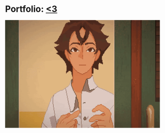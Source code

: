 Portfolio: <a href="https://portfolio-xsmitylnwzas-projects.vercel.app/" target="_blank" rel="noopener noreferrer"><3</a>
=======================================

<img src="https://github.com/Xsmitylnwza/Xsmitylnwza/blob/main/until-then-until-then-game.gif" width="650" height="350">
